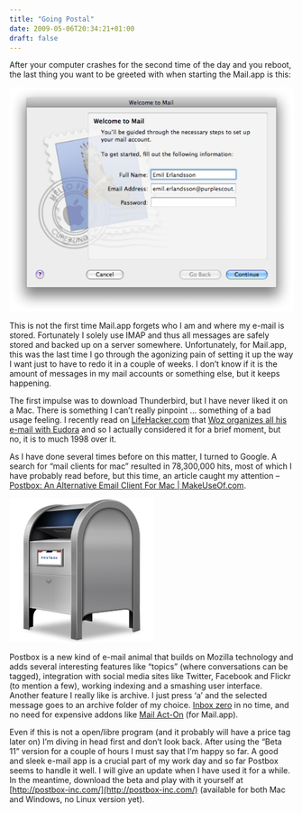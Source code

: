 ```yaml
---
title: "Going Postal"
date: 2009-05-06T20:34:21+01:00
draft: false
---
```


After your computer crashes for the second time of the day and you reboot, the last thing you want to be greeted with when starting the Mail.app is this:

![](/mail.png.webp)

This is not the first time Mail.app forgets who I am and where my e-mail is stored. Fortunately I solely use IMAP and thus all messages are safely stored and backed up on a server somewhere. Unfortunately, for Mail.app, this was the last time I go through the agonizing pain of setting it up the way I want just to have to redo it in a couple of weeks. I don’t know if it is the amount of messages in my mail accounts or something else, but it keeps happening.

The first impulse was to download Thunderbird, but I have never liked it on a Mac. There is something I can’t really pinpoint … something of a bad usage feeling. I recently read on [LifeHacker.com](http://www.lifehacker.com/) that [Woz organizes all his e-mail with Eudora](http://lifehacker.com/5222989/how-apple-co+founder-steve-wozniak-gets-things-done) and so I actually considered it for a brief moment, but no, it is to much 1998 over it.

As I have done several times before on this matter, I turned to Google. A search for “mail clients for mac” resulted in 78,300,000 hits, most of which I have probably read before, but this time, an article caught my attention – [Postbox: An Alternative Email Client For Mac | MakeUseOf.com](http://www.makeuseof.com/tag/postbox-for-mac-first-impressions/).

![](/postbox-icon-256.png.webp)

Postbox is a new kind of e-mail animal that builds on Mozilla technology and adds several interesting features like “topics” (where conversations can be tagged), integration with social media sites like Twitter, Facebook and Flickr (to mention a few), working indexing and a smashing user interface. Another feature I really like is archive. I just press ‘a’ and the selected message goes to an archive folder of my choice. [Inbox zero](http://www.inboxzero.com/) in no time, and no need for expensive addons like [Mail Act-On](http://www.indev.ca/MailActOn.html) (for Mail.app).

Even if this is not a open/libre program (and it probably will have a price tag later on) I’m diving in head first and don’t look back. After using the “Beta 11” version for a couple of hours I must say that I’m happy so far. A good and sleek e-mail app is a crucial part of my work day and so far Postbox seems to handle it well. I will give an update when I have used it for a while. In the meantime, download the beta and play with it yourself at [http://postbox-inc.com/](http://postbox-inc.com/) (available for both Mac and Windows, no Linux version yet).

